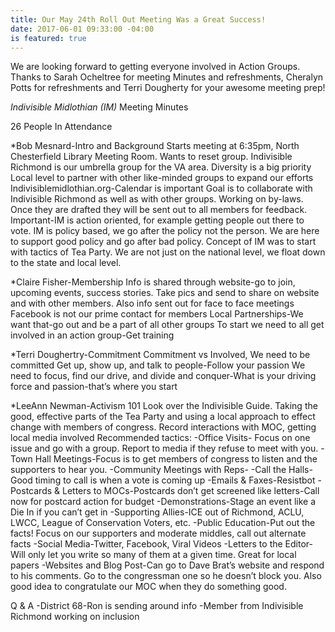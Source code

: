 ```yaml
---
title: Our May 24th Roll Out Meeting Was a Great Success!
date: 2017-06-01 09:33:00 -04:00
is featured: true
---
```


We are looking forward to getting everyone involved in Action Groups. Thanks to Sarah Ocheltree for meeting Minutes and refreshments, Cheralyn Potts for refreshments and Terri Dougherty for your awesome meeting prep!


*Indivisible Midlothian (IM)*
Meeting Minutes

26 People In Attendance

*Bob Mesnard-Intro and Background
Starts meeting at 6:35pm, North Chesterfield Library Meeting Room.
Wants to reset group.  Indivisible Richmond is our umbrella group for the VA area. 
Diversity is a big priority
Local level to partner with other like-minded groups to expand our efforts
Indivisiblemidlothian.org-Calendar is important
Goal is to collaborate with Indivisible Richmond as well as with other groups. Working on by-laws. Once they are drafted they will be sent out to all members for feedback.
Important-IM is action oriented, for example getting people out there to vote. 
IM is policy based, we go after the policy not the person. We are here to support good policy and go after bad policy.
Concept of IM was to start with tactics of Tea Party. We are not just on the national level, we float down to the state and local level.

*Claire Fisher-Membership
Info is shared through website-go to join, upcoming events, success stories. Take pics and send to share on website and with other members.
Also info sent out for face to face meetings
Facebook is not our prime contact for members
Local Partnerships-We want that-go out and be a part of all other groups
To start we need to all get involved in an action group-Get training

*Terri Doughertry-Commitment
Commitment vs Involved, We need to be committed
Get up, show up, and talk to people-Follow your passion
We need to focus, find our drive, and divide and conquer-What is your driving force and passion-that’s where you start
	
*LeeAnn Newman-Activism 101
Look over the Indivisible Guide. Taking the good, effective parts of the Tea Party and using a local approach to effect change with members of congress. Record interactions with MOC, getting local media involved
Recommended tactics:
-Office Visits- Focus on one issue and go with a group. Report to media if they refuse to meet with you. 
-Town Hall Meetings-Focus is to get members of congress to listen and the supporters to hear you. 
-Community Meetings with Reps-
-Call the Halls-Good timing to call is when a vote is coming up
-Emails & Faxes-Resistbot
-Postcards & Letters to MOCs-Postcards don’t get screened like letters-Call now for postcard action for budget
-Demonstrations-Stage an event like a Die In if you can’t get in
-Supporting Allies-ICE out of Richmond, ACLU, LWCC, League of Conservation Voters, etc.
-Public Education-Put out the facts! Focus on our supporters and moderate middles, call out alternate facts
-Social Media-Twitter, Facebook, Viral Videos
-Letters to the Editor-Will only let you write so many of them at a given time. Great for local papers
-Websites and Blog Post-Can go to Dave Brat’s website and respond to his comments. Go to the congressman one so he doesn’t block you. Also good idea to congratulate our MOC when they do something good.

Q & A
-District 68-Ron is sending around info
-Member from Indivisible Richmond working on inclusion
